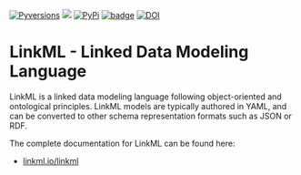 [![Pyversions](https://img.shields.io/pypi/pyversions/linkml.svg)](https://pypi.python.org/pypi/linkml)
![](https://github.com/linkml/linkml/workflows/Build/badge.svg)
[![PyPi](https://img.shields.io/pypi/v/linkml.svg)](https://pypi.python.org/pypi/linkml)
[![badge](https://img.shields.io/badge/launch-binder-579ACA.svg)](https://mybinder.org/v2/gh/linkml/linkml/main?filepath=notebooks)
[![DOI](https://zenodo.org/badge/13996/linkml/linkml.svg)](https://zenodo.org/badge/latestdoi/13996/linkml/linkml)


# LinkML - Linked Data Modeling Language

LinkML is a linked data modeling language following object-oriented and ontological principles. LinkML models are typically authored in YAML, and can be converted to other schema representation formats such as JSON or RDF.

The complete documentation for LinkML can be found here:

 - [linkml.io/linkml](https://linkml.io/linkml)
